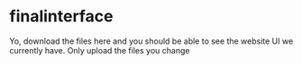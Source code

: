 # finalinterface

Yo, download the files here and you should be able to see the website UI we currently have.
Only upload the files you change
